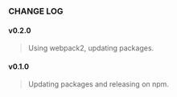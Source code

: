 ### CHANGE LOG

#### v0.2.0
> Using webpack2, updating packages.

#### v0.1.0
> Updating packages and releasing on npm.
